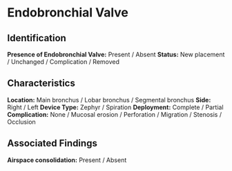 
# Endobronchial Valve

## Identification

**Presence of Endobronchial Valve:** Present / Absent
**Status:** New placement / Unchanged / Complication / Removed

## Characteristics

**Location:** Main bronchus / Lobar bronchus / Segmental bronchus
**Side:** Right / Left
**Device Type:** Zephyr / Spiration
**Deployment:** Complete / Partial
**Complication:** None / Mucosal erosion / Perforation / Migration / Stenosis / Occlusion

## Associated Findings

**Airspace consolidation:** Present / Absent

